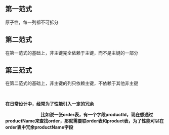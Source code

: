 ## 第一范式
原子性，每一列都不可拆分

## 第二范式
在第一范式的基础上，非主键完全依赖于主键，而不是主键的一部分

## 第三范式
在第二范式的基础上，非主键的列只依赖主键，不依赖于其他非主键

<br>

**在日常设计中，经常为了性能引入一定的冗余**

&emsp;&emsp;&emsp;&emsp;&emsp;&emsp;&emsp;&emsp;**比如说一张order表，有一个字段productId，现在想通过productName来查找order，那就需要联order表和product表，为了性能可以在order表中冗余productName字段**
